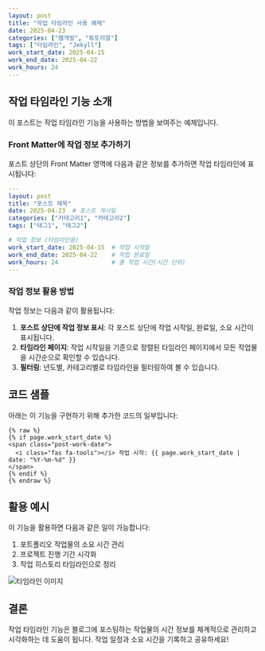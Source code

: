```yaml
---
layout: post
title: "작업 타임라인 사용 예제"
date: 2025-04-23
categories: ["웹개발", "튜토리얼"]
tags: ["타임라인", "Jekyll"]
work_start_date: 2025-04-15
work_end_date: 2025-04-22
work_hours: 24
---
```


## 작업 타임라인 기능 소개

이 포스트는 작업 타임라인 기능을 사용하는 방법을 보여주는 예제입니다.

### Front Matter에 작업 정보 추가하기

포스트 상단의 Front Matter 영역에 다음과 같은 정보를 추가하면 작업 타임라인에 표시됩니다:

```yaml
---
layout: post
title: "포스트 제목"
date: 2025-04-23  # 포스트 게시일
categories: ["카테고리1", "카테고리2"]
tags: ["태그1", "태그2"]

# 작업 정보 (타임라인용)
work_start_date: 2025-04-15  # 작업 시작일
work_end_date: 2025-04-22    # 작업 완료일
work_hours: 24               # 총 작업 시간(시간 단위)
---
```

### 작업 정보 활용 방법

작업 정보는 다음과 같이 활용됩니다:

1. **포스트 상단에 작업 정보 표시**: 각 포스트 상단에 작업 시작일, 완료일, 소요 시간이 표시됩니다.
2. **타임라인 페이지**: 작업 시작일을 기준으로 정렬된 타임라인 페이지에서 모든 작업물을 시간순으로 확인할 수 있습니다.
3. **필터링**: 년도별, 카테고리별로 타임라인을 필터링하여 볼 수 있습니다.

## 코드 샘플

아래는 이 기능을 구현하기 위해 추가한 코드의 일부입니다:

```liquid
{% raw %}
{% if page.work_start_date %}
<span class="post-work-date">
  <i class="fas fa-tools"></i> 작업 시작: {{ page.work_start_date | date: "%Y-%m-%d" }}
</span>
{% endif %}
{% endraw %}
```

## 활용 예시

이 기능을 활용하면 다음과 같은 일이 가능합니다:

1. 포트폴리오 작업물의 소요 시간 관리
2. 프로젝트 진행 기간 시각화
3. 작업 히스토리 타임라인으로 정리

![타임라인 이미지](https://via.placeholder.com/800x400?text=타임라인+이미지)

## 결론

작업 타임라인 기능은 블로그에 포스팅하는 작업물의 시간 정보를 체계적으로 관리하고 시각화하는 데 도움이 됩니다. 작업 일정과 소요 시간을 기록하고 공유하세요! 